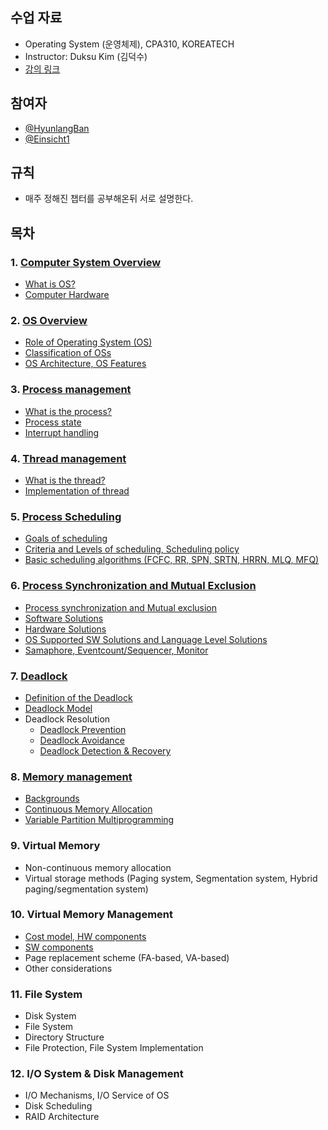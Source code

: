 ## 수업 자료
- Operating System (운영체제), CPA310, KOREATECH
- Instructor: Duksu Kim (김덕수)
- [강의 링크](https://www.youtube.com/playlist?list=PLBrGAFAIyf5rby7QylRc6JxU5lzQ9c4tN)

## 참여자
- [@HyunlangBan](https://github.com/HyunlangBan)
- [@Einsicht1](https://github.com/Einsicht1)

## 규칙
- 매주 정해진 챕터를 공부해온뒤 서로 설명한다.

## 목차
### 1. [Computer System Overview](L1_computer_System_Overview)
- [What is OS?](L1_computer_System_Overview/Computer_HW.md)
- [Computer Hardware](L1_computer_System_Overview/Computer_HW.md)

### 2. [OS Overview](L2_OS_Overview)
- [Role of Operating System (OS)](L2_OS_Overview/1_Role_of_Operating_System.md)
- [Classification of OSs](L2_OS_Overview/2_Classification_of_OS.md)
- [OS Architecture, OS Features](L2_OS_Overview/3_Architecture_Feature_of_OS.md)

### 3. [Process management](L3_Process_Management)
- [What is the process?](L3_Process_Management/1_What_is_the_process_and_process_state.md)
- [Process state](L3_Process_Management/1_What_is_the_process_and_process_state.md)
- [Interrupt handling](L3_Process_Management/2_Interrupt_Handling.md)

### 4. [Thread management](L4_Thread_Management)
- [What is the thread?](L4_Thread_Management/1_Implementation_of_thread.md)
- [Implementation of thread](L4_Thread_Management/1_Implementation_of_thread.md)

### 5. [Process Scheduling](https://github.com/studyhaja/Hello_OS/tree/main/L5_Process_Scheduling)
- [Goals of scheduling](https://github.com/studyhaja/Hello_OS/tree/main/L5_Process_Scheduling/1_Goals_of_scheduling.md)
- [Criteria and Levels of scheduling, Scheduling policy](https://github.com/studyhaja/Hello_OS/tree/main/L5_Process_Scheduling/2_Criteria_and_Levels_of_scheduling.md)
- [Basic scheduling algorithms (FCFC, RR, SPN, SRTN, HRRN, MLQ, MFQ)](https://github.com/studyhaja/Hello_OS/tree/main/L5_Process_Scheduling/4_Scheduling_algorithm.md)

### 6. [Process Synchronization and Mutual Exclusion](https://github.com/studyhaja/Hello_OS/tree/main/L6_Process_synchronization_and_Mutual_Exclusion)
- [Process synchronization and Mutual exclusion](https://github.com/studyhaja/Hello_OS/blob/main/L6_Process_synchronization_and_Mutual_Exclusion/1_Process_Synchronization_and_Multi_Exclusion.md)
- [Software Solutions](https://github.com/studyhaja/Hello_OS/blob/main/L6_Process_synchronization_and_Mutual_Exclusion/2_Software_Solutions.md)
- [Hardware Solutions](https://github.com/studyhaja/Hello_OS/blob/main/L6_Process_synchronization_and_Mutual_Exclusion/3_Hareware_Solutions.md)
- [OS Supported SW Solutions and Language Level Solutions](https://github.com/studyhaja/Hello_OS/blob/main/L6_Process_synchronization_and_Mutual_Exclusion/4_OS_Supported_SW_Solutions_and_Language_level_solution.md)
- [Samaphore, Eventcount/Sequencer, Monitor](https://github.com/studyhaja/Hello_OS/blob/main/L6_Process_synchronization_and_Mutual_Exclusion/5_Semaphore.md)
### 7. [Deadlock](https://github.com/studyhaja/Hello_OS/tree/main/L7_Deadlock)
- [Definition of the Deadlock](https://github.com/studyhaja/Hello_OS/blob/main/L7_Deadlock/1_Deadlock_and_Resource_types.md)
- [Deadlock Model](https://github.com/studyhaja/Hello_OS/blob/main/L7_Deadlock/2_Deadlock_Model.md)
- Deadlock Resolution 
   - [Deadlock Prevention](https://github.com/studyhaja/Hello_OS/blob/main/L7_Deadlock/3_Deadlock_Prevention.md)
   - [Deadlock Avoidance](https://github.com/studyhaja/Hello_OS/blob/main/L7_Deadlock/4_Deadlock_avoidance.md)
   - [Deadlock Detection & Recovery](https://github.com/studyhaja/Hello_OS/blob/main/L7_Deadlock/5_Deadlock_detection_and_recovery.md)

### 8. [Memory management](https://github.com/studyhaja/Hello_OS/tree/main/L8_Memeory_Management)
- [Backgrounds](https://github.com/studyhaja/Hello_OS/blob/main/L8_Memeory_Management/1_backrounds.md)
- [Continuous Memory Allocation](https://github.com/studyhaja/Hello_OS/blob/main/L8_Memeory_Management/2_continous_memory_allocation.md)
- [Variable Partition Multiprogramming](https://github.com/studyhaja/Hello_OS/blob/main/L8_Memeory_Management/3_variable_partition_multiprogramming.md)

### 9. Virtual Memory
- Non-continuous memory allocation
- Virtual storage methods (Paging system, Segmentation system, Hybrid paging/segmentation system)

### 10. Virtual Memory Management
- [Cost model, HW components](https://github.com/studyhaja/Hello_OS/blob/main/L10_Virtual_Memory_Management/1_Cost_model_HW_components.md)
- [SW components](https://github.com/studyhaja/Hello_OS/blob/main/L10_Virtual_Memory_Management/2_sw_components.md)
- Page replacement scheme (FA-based, VA-based)
- Other considerations

### 11. File System
- Disk System
- File System
- Directory Structure
- File Protection, File System Implementation

### 12. I/O System & Disk Management
- I/O Mechanisms, I/O Service of OS
- Disk Scheduling
- RAID Architecture
